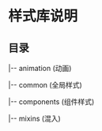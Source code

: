 # 样式库说明

## 目录

|-- animation  (动画)

|-- common     (全局样式)

|-- components (组件样式)

|-- mixins     (混入)
